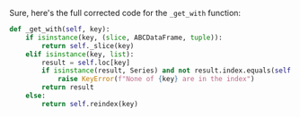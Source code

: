Sure, here's the full corrected code for the `_get_with` function:

```python
def _get_with(self, key):
    if isinstance(key, (slice, ABCDataFrame, tuple)):
        return self._slice(key)
    elif isinstance(key, list):
        result = self.loc[key]
        if isinstance(result, Series) and not result.index.equals(self.index):
            raise KeyError(f"None of {key} are in the index")
        return result
    else:
        return self.reindex(key)
```
